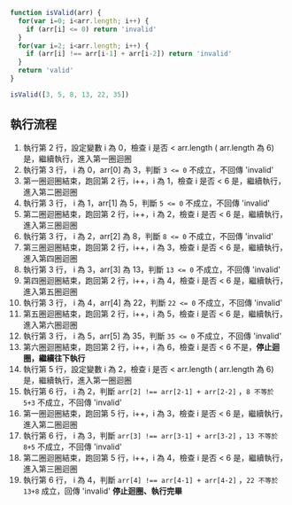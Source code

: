 ``` js
function isValid(arr) {
  for(var i=0; i<arr.length; i++) {
    if (arr[i] <= 0) return 'invalid'
  }
  for(var i=2; i<arr.length; i++) {
    if (arr[i] !== arr[i-1] + arr[i-2]) return 'invalid'
  }
  return 'valid'
}

isValid([3, 5, 8, 13, 22, 35])
```

## 執行流程
1. 執行第 2 行，設定變數 i 為 0，檢查 i 是否 < arr.length ( arr.length 為 6)
   是，繼續執行，進入第一圈迴圈
2. 執行第 3 行， i 為 0，arr[0] 為 3，判斷 `3 <= 0` 不成立，不回傳 'invalid'
3. 第一圈迴圈結束，跑回第 2 行，i++，i 為 1，檢查 i 是否 <  6
   是，繼續執行，進入第二圈迴圈
4. 執行第 3 行， i 為 1，arr[1] 為 5，判斷 `5 <= 0` 不成立，不回傳 'invalid'
5. 第二圈迴圈結束，跑回第 2 行，i++，i 為 2，檢查 i 是否 <  6
   是，繼續執行，進入第三圈迴圈
6. 執行第 3 行， i 為 2，arr[2] 為 8，判斷 `8 <= 0` 不成立，不回傳 'invalid'
7. 第三圈迴圈結束，跑回第 2 行，i++，i 為 3，檢查 i 是否 <  6
   是，繼續執行，進入第四圈迴圈
8. 執行第 3 行， i 為 3，arr[3] 為 13，判斷 `13 <= 0` 不成立，不回傳 'invalid'
9. 第四圈迴圈結束，跑回第 2 行，i++，i 為 4，檢查 i 是否 <  6
   是，繼續執行，進入第五圈迴圈
10. 執行第 3 行， i 為 4，arr[4] 為 22，判斷 `22 <= 0` 不成立，不回傳 'invalid'
11. 第五圈迴圈結束，跑回第 2 行，i++，i 為 5，檢查 i 是否 <  6
    是，繼續執行，進入第六圈迴圈
12. 執行第 3 行， i 為 5，arr[5] 為 35，判斷 `35 <= 0` 不成立，不回傳 'invalid'
13. 第六圈迴圈結束，跑回第 2 行，i++，i 為 6，檢查 i 是否 <  6
    不是，**停止迴圈，繼續往下執行**
14. 執行第 5 行，設定變數 i 為 2，檢查 i 是否 < arr.length ( arr.length 為 6)
    是，繼續執行，進入第一圈迴圈
15. 執行第 6 行， i 為 2，判斷 `arr[2] !== arr[2-1] + arr[2-2]` ，`8 不等於 5+3` 不成立，不回傳 'invalid'
16. 第一圈迴圈結束，跑回第 5 行，i++，i 為 3，檢查 i 是否 <  6
    是，繼續執行，進入第二圈迴圈
17. 執行第 6 行， i 為 3，判斷 `arr[3] !== arr[3-1] + arr[3-2]` ，`13 不等於 8+5` 不成立，不回傳 'invalid'
18. 第二圈迴圈結束，跑回第 5 行，i++，i 為 4，檢查 i 是否 <  6
    是，繼續執行，進入第三圈迴圈
19. 執行第 6 行， i 為 4，判斷 `arr[4] !== arr[4-1] + arr[4-2]` ，`22 不等於 13+8` 成立，回傳 'invalid'
    **停止迴圈、執行完畢**


